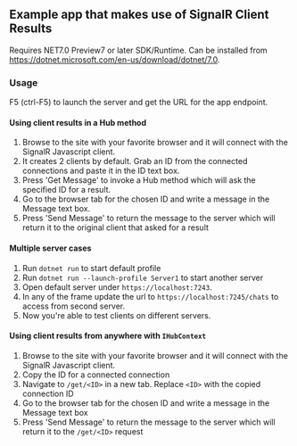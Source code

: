 ## Example app that makes use of SignalR Client Results

Requires NET7.0 Preview7 or later SDK/Runtime.
Can be installed from https://dotnet.microsoft.com/en-us/download/dotnet/7.0.

### Usage

F5 (ctrl-F5) to launch the server and get the URL for the app endpoint.

#### Using client results in a Hub method

1. Browse to the site with your favorite browser and it will connect with the SignalR Javascript client.
2. It creates 2 clients by default. Grab an ID from the connected connections and paste it in the ID text box.
3. Press 'Get Message' to invoke a Hub method which will ask the specified ID for a result.
4. Go to the browser tab for the chosen ID and write a message in the Message text box.
5. Press 'Send Message' to return the message to the server which will return it to the original client that asked for a result

#### Multiple server cases

1. Run `dotnet run` to start default profile
2. Run `dotnet run --launch-profile Server1` to start another server
3. Open default server under `https://localhost:7243`.
4. In any of the frame update the url to `https://localhost:7245/chats` to access from second server.
5. Now you're able to test clients on different servers.

#### Using client results from anywhere with `IHubContext`

1. Browse to the site with your favorite browser and it will connect with the SignalR Javascript client.
2. Copy the ID for a connected connection
3. Navigate to `/get/<ID>` in a new tab. Replace `<ID>` with the copied connection ID
5. Go to the browser tab for the chosen ID and write a message in the Message text box
6. Press 'Send Message' to return the message to the server which will return it to the `/get/<ID>` request

